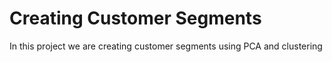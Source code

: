 # Creating Customer Segments
In this project we are creating customer segments using PCA and clustering
